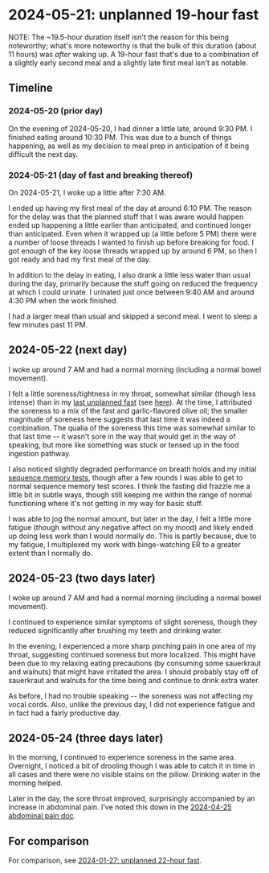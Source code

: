 # 2024-05-21: unplanned 19-hour fast

NOTE: The ~19.5-hour duration itself isn't the reason for this being
noteworthy; what's more noteworthy is that the bulk of this duration
(about 11 hours) was *after* waking up. A 19-hour fast that's due to a
combination of a slightly early second meal and a slightly late first
meal isn't as notable.

## Timeline

### 2024-05-20 (prior day)

On the evening of 2024-05-20, I had dinner a little late, around 9:30
PM. I finished eating around 10:30 PM. This was due to a bunch of
things happening, as well as my decision to meal prep in anticipation
of it being difficult the next day.

### 2024-05-21 (day of fast and breaking thereof)

On 2024-05-21, I woke up a little after 7:30 AM.

I ended up having my first meal of the day at around 6:10 PM. The
reason for the delay was that the planned stuff that I was aware would
happen ended up happening a little earlier than anticipated, and
continued longer than anticipated. Even when it wrapped up (a little
before 5 PM) there were a number of loose threads I wanted to finish
up before breaking for food. I got enough of the key loose threads
wrapped up by around 6 PM, so then I got ready and had my first meal
of the day.

In addition to the delay in eating, I also drank a little less water
than usual during the day, primarily because the stuff going on
reduced the frequency at which I could urinate. I urinated just once
between 9:40 AM and around 4:30 PM when the work finished.

I had a larger meal than usual and skipped a second meal. I went to
sleep a few minutes past 11 PM.

## 2024-05-22 (next day)

I woke up around 7 AM and had a normal morning (including a normal
bowel movement).

I felt a little soreness/tightness in my throat, somewhat similar
(though less intense) than in my [last unplanned
fast](2024-01-27-unplanned-22-hour-fast.md) (see
[here](2024-01-garlic-flavored-olive-oil-and-sore-throat.md)). At the
time, I attributed the soreness to a mix of the fast and
garlic-flavored olive oil; the smaller magnitude of soreness here
suggests that last time it was indeed a combination. The qualia of the
soreness this time was somewhat similar to that last time -- it wasn't
sore in the way that would get in the way of speaking, but more like
something was stuck or tensed up in the food ingestion pathway.

I also noticed slightly degraded performance on breath holds and my
initial [sequence memory
tests](https://humanbenchmark.com/tests/sequence), though after a few
rounds I was able to get to normal sequence memory test scores. I
think the fasting did frazzle me a little bit in subtle ways, though
still keeping me within the range of normal functioning where it's not
getting in my way for basic stuff.

I was able to jog the normal amount, but later in the day, I felt a
little more fatigue (though without any negative affect on my mood)
and likely ended up doing less work than I would normally do. This is
partly because, due to my fatigue, I multiplexed my work with
binge-watching ER to a greater extent than I normally do.

## 2024-05-23 (two days later)

I woke up around 7 AM and had a normal morning (including a normal
bowel movement).

I continued to experience similar symptoms of slight soreness, though
they reduced significantly after brushing my teeth and drinking water.

In the evening, I experienced a more sharp pinching pain in one area
of my throat, suggesting continued soreness but more localized. This
might have been due to my relaxing eating precautions (by consuming
some sauerkraut and walnuts) that might have irritated the area. I
should probably stay off of sauerkraut and walnuts for the time being
and continue to drink extra water.

As before, I had no trouble speaking -- the soreness was not affecting
my vocal cords. Also, unlike the previous day, I did not experience
fatigue and in fact had a fairly productive day.

## 2024-05-24 (three days later)

In the morning, I continued to experience soreness in the same
area. Overnight, I noticed a bit of drooling though I was able to
catch it in time in all cases and there were no visible stains on the
pillow. Drinking water in the morning helped.

Later in the day, the sore throat improved, surprisingly accompanied
by an increase in abdominal pain. I've noted this down in the
[2024-04-25 abdominal pain doc](2024-04-25-abdominal-pain.md).

## For comparison

For comparison, see [2024-01-27: unplanned 22-hour
fast](2024-01-27-unplanned-22-hour-fast.md).

